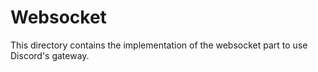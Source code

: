 # Websocket
This directory contains the implementation of the websocket part to use Discord's gateway.